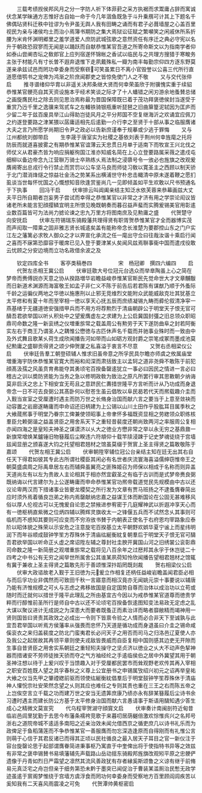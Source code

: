 <!-- { "loadSidebar": true } -->
　　三载考绩觊侯邦风月之分一字防人祈下体菲葑之采方执裾而求鬻庸占辞而寓诚伏念某学昧通方志惟好古自始一命于今几年涸鱼既急于斗升乗鴈可计其上下题名千佛偶玷贤科迁秩中铨谬为令尹虽无舆人我有田畴之诵而有君子必葺墙屋之心盖百里视民为亲与诸侯均土而治小焉簿书期防之集大焉狱讼征赋之繁嚬笑之闲戚休所系折腰为米肯怀渊明郷里之羞学道爱人庶防武城弦歌之意然资任有序迁之典必守宪以名升于朝政恐寂寥而无闻是以踊跃而自献恭惟某官吾道之所寄命斯文以为指南学者仰如泰山尝阐杏坛之敎郎官上应列宿遂怀锦帐之香试以临民与之共理方搜猎于寒畯务主张于材能凡有寸长曽不遐弃退惟下走夙戴殊私一瓣为南丰每勤宗仰四方逐东野莫遂亲承兹试邑而罔功幸委身而受察嵚可笑虽累日不离小官毁誉以公喜三代所行直道愿借鹗书之宠俾为鸿渐之阶庶闻郡吏之皆惊免使门人之不敬
　　又与交代张倅启
　　推寻谱绪仰华胄以非遥关决邦条继大贤而何幸荣虽欣于附骥愧实重于续貂恭惟某官骾亮自其天资设施本乎经术笑谈之际才了十人蟠错之闲刃游余地蚤賛总储之画旋膺民社之除去则见思治焉称最为晋国保障既已着于茂功拜褒徳侯封当遂受于重赏乃迃千里之逸骥来驾贰车之左轓铁骑银瓶重听琵琶之旧曲箳篂泥轼因为匡庐而少留二年于兹百废具举江山得助岂徒风月之平分邦国不空复继海沂之欢诵宜应佩刀之约遂登要路之津某猥以孱庸适相先后逺勤一介行李之至贤于十部从事之临服膺诸大夫之言乃所愿学尚期旧令尹之政必以告新庶谨奉于规摹或少逃于罪悔
　　又与江州都统刘御带启
　　生李晟于唐室实为社稷之基依刘表于荆州何幸旌麾之托将防辰而就道喜披雾之有期恭惟某官谊薄云天忠贯日月单于适南下而牧宣王兴北伐之师仗义从君豪杰皆为响应捐躯徇国江淮亦知威名简在上心立登要路属采薇之遣戍屯细柳以备边帝念九江营聨万骑士卒熟练乆焉法制之浸隳号令一攽必也旌旗之改观爰膺阃寄出总戎行令行禁止而赏罚以公车坚马良而师徒习敎以寛圣主之西顾以制天骄于北门潜消烽燧之惊益壮金汤之势某系出横浦世守朴忠击檝清中原未遂着鞭之愿扪虱谈当世每怀忧国之心慨想知音欣逢赏鉴尚几一见即倾盖如平生欢敢以尺书预通名于下执事
　　回冯干启
　　伏审排云叫阊阖亲结主知泛水依芙蓉来叅幕画兹大丈夫平日所自期者岂妄男子尝试而幸得之恭惟某官以非常之才济有用之学崇论闳议皆诸老所未能言犯顔撄鳞宜明主所恨见晚既朝奏而暮召益声蜚而实腾爰锡美官用彰逺业数百篇皆可为法尚力摅论谏之忠九万里方将图南庶及见勲庸之盛
　　代贺楚守向安抚启
　　伏审左符锡瑞东骑殿藩共理得贤有职胥贺恭惟某官才全而器博实茂而声闳取一障乘之固非雅志贤长城逺矣盖有能称帝念长淮楚为要郡控山东之门户实江左之藩篱必求牧人御众之才以畀宣化承流之任一麾出守佥曰往哉汝谐十乘启行闻之喜而不寐第恐靡容于暖席已见入登于要津某乆矣闻风兹焉聨事衞中国而遣戌役敢云忧顾之分安边境而立功名政借余波之及






　　钦定四库全书
　　客亭类稿巻四　　　　　宋　杨冠卿　撰四六编四
　　启
　　代贺左丞相王冀公启
　　伏审廷敭大号位冠元台选众而举臯陶虽上心之简在梦帝而赉傅説亦天意之协从揆路増华岩瞻益峻恭惟某官斯民先觉命世大才文章黼黻而日新道术渊源而海富敬王如孟子非仁义不陈于前告后若君陈有谋猷乃顺于外蚤际千龄之运徧仪两地之华徳以施惠刑以止邪无竞维烈文能附众武能威敌克壮其犹基立太平修和有夏十年而至宰相一徳以享天心抚五辰而庶绩凝锡九畴而彛伦叙清净寜一燕基绪于无疆道徳安强措甲兵而不用方将荐勲烈于清庙朝辟公于明堂天子恨无官可醻吾君欲举国以听乆积处中之望爰膺虚左之求建为上公启冀国封彊之旧总领众职昭鼎司命数之隆一新衮绣之仪増重旂常之载盖周公有勲劳于天下遂防曲阜之封若阿衡实左右于商王乃谓圣人之耦惟公懋徳与古匹休声名千载而并驰事业殊时而一致由中及外式舞且歌某乆荷生成欣闻播告河如带而山如砺方观封爵之崇笔成冢而墨成池莫纪勲庸之盛聊贡得贤之颂少伸贺厦之私喜溢于衷言不尽意
　　又贺右丞相梁仪公启
　　伏审廷告羣工朝登硕辅人惟求旧虽帝意之所孚民具尔瞻亦师虞之攸属庙堂増重海宇防休恭惟某官寛大而裕和闳深而肃括致主以孟轲之道非尧舜不敢陈于前犯顔髙汲孺之风虽贲育弗能夺其勇顷宅百揆备罄逺犹立一事必曰因民之情进一言必曰稽古之训以奬防贤能为当务之急以修明政敎为致治之原凡所罢行审其思斁朝夕纳诲莫非启沃之忠上下相安宜无苟且之意跻民仁夀措世隆平方言听而计从乃功成而身退帝念一日不可去良弼公其髙卧何以慰苍生虽云倡牧以阜民曷若代天而熈载趣介圭而入觐当宣室之受厘遭时遇主而防万世之长脩身治国而献六言之要当于上意至敛袂而动容置之岩廊遂畴庸而申命诏还旧柄建为上公锡以山川土田作乎股肱耳目属季秋之大飨蒇熈事于明堂乃眷宗工俾兼使领昭事上帝聿怀多福既资显相之劳緫领众职练核羣臣允赖弼谐之益盖贤臣之用舍系天下之重轻昔裴度还朝尚致两河之率服周公复相亦闻四海之是皇矧夫神圣之谋谟济以乆大之徳业方懋非常之举以永无穷之基鼎鼐一新旗常增焕某鑪锤旧物簮履后尘睽违六符頫仰十载竿牍浸踈于记史梦魂徒绕于宫墙兹闻显册之颁喜遂大钧之托望相君翘材之馆虽莫缀于贺賔上圣主得贤之篇敢敬陈于嘉颂
　　代贺左相王冀公启
　　伏审朝陞宰辅位冠公台亲结主知在廷无出其右自任天下得君如彼其专此古所谓社稷臣其闲必有名世者庆流寰海喜溢儒绅窃惟帝王之朝莫盛虞周之际禹臯居左右而辅舜虽翼亮之匪殊姬召为师保以相成于名称而则异盖天道尚左有以左为贵故人主论相其于相亦然宜叡圣之有临于古训而是式梦帝赉良弼既纳诲以代言建尔为上公遂畴庸而申命恭惟某官功熈帝载道觉民先规模由中古以还议论卑两汉而下措诸事业皆夔龙稷契之所行发为文章有贾马班扬之不逮蚤膺眷简出应时须外焉着循良岂弟之称内焉罄献纳忠嘉之益谋王体而断国论在公固无甚难移风俗以厚人伦视古可以无愧爰自论思之禁掖进参宥密于几庭耀神武以折遐冲享天心而有一徳枢柄直紫微之位炳四辅以腾辉灵旗收太一之锋偃五兵而不试然念乆其事则可临机而不惑知其要则可应变而不穷洊攽书賛于内朝表正使名于右府恩均宰路象应泰阶以昭体貌之殊荣以示安危之注意旋宅百揆基立太平朝野欢娯华夏宁谧上而星纬明润下而年谷顺成鼓钟竽笙方荐殊休于清庙纮綖衡紞复朝羣后于明堂天子恨无官可醻吾君欲举国以听命正乆虚之席诏陞左辅之尊封社圭腴开冀国山河之旧绣裳公衮彰鼎司命数之隆一新简册之观増重旂常之载将见八百余年之过厯邦其永孚于休岂徒二十四考之中书公有无穷之闻举世所属舍公其谁某夙荷知怜欣闻播告望相君翘材之馆辄有冀于兼收上圣主得贤之篇敢先形于善颂惟深抃蹈罔既剡裁
　　贺右相梁仪公启
　　伏审大政谘故老入觐于王旧徳为元爰立作相复还柄任益峻岩瞻盖闻君臣必相与而后孚功业非偶然而可致田千秋一言寤意而相汉竟亦无闻姚元崇十事要说以辅唐乃能有济惟规模之可乆与志虑之弗移故国是自定国势自尊而治体以成治功以立苟或随时而迁就何以措世于隆平此理乱之所由基宜古今因以为戒恭惟某官道尊而徳贵学粹而行醇惟前圣所行是师自中古以还不论顷宅百揆备恢逺图知变法易政无定虑之乱大谋以聚议进计无成説之为深患大而要者既蚤正而素治详而略者靡敝精而竭神用一贤则国皆曰贤责其政效之必成出一令则下皆禀令验之人情而必合非天下至诚孰与此宜吾君举国以听焉方侯藩率从强畏而忠怀乃天道是循功成而身退虽曰介圭之锡命咸傒衮衣之来归盖裴度之防北门蛮夷君长必问天子之用否而司马之归洛邑辽夏使人亦及我公之起居故其再领平章则使夫戎敌皆畏威而自臣复相中国则感其边吏无开隙而生事自昔贤臣之用舍实系朝廷之重轻矧夫操守之坚贞济以徳业之乆大不动声色挈神器而措诸安不劳师徒挫天骄而夺之气方袖经纶之手逺临侯伯之居中外冀望其用于朝圣神注想以待于上爰兴叹于当馈趣入对于受厘都民罢市而耸观野老欢传其再入宰相之职安百姓既人望之具孚春秋之义尊上公宜册书之申锡属攷绍兴初元之诏再举皇祐大飨之仪当先甲之肇禋緫前驱而领使纮綖衡紞倡羣后于明堂鼓钟竽笙荐殊休于清庙神人懽恱宗社安荣然念望之乆则其应也难任之专则其责也重在三王之右而陈五帝之上岂俟空言立千载之功而建万世之安当无遗筭庶康乃绩亦永有辞某簮履后尘诗书余习遭时遇主而建长防公方基于太平修身治国而献六言愚请事于斯语用醻知遇少答生成心之精微文莫宣究
　　代乌程宰贺湖守顔寳文启
　　伏审奏计南闽剖符近甸昔临岩邑闾里犹勤于去思今布藩条襦袴竞歌于来暮叨居荫樾倍激欢悰惟呉兴之名邦号浙右之道院帝城不逺适多南阳之近亲治效未闻允借西京之循吏庶几以诗书礼乐而为政俾足于鱼稻蒲莲而不争恭惟某官一善服膺而勿忘深造逢原而自得刚而有礼惟公言则萌于心信于其君反诸已而得其正顷以民社循良之最入居天子耳目之官一新仪注于容台旋罄论思于起部谓膺眷简进秉事枢乃寓直于中奎俾出将于使指特书异等之效兹有非常之褒申锡賛书易填藩辅先声载路山岳动揺东骑殿邦旌旗改观矧平原之忠骾俨遗像于丹青如烈日严霜望之凛然其流风善政犹有存者縁奚斯颂鲁之义谅有继于前脩易元真泛宅之舟岂但亲于细务第恐未黔于墨突已闻促治于曹装某滥厠治民慙无政学迹虽逺于賔阁梦惟绕于宫墙方虞浮食而罔功何幸委身而受察地方百里顾阎闾疾苦以奚知我有二天喜风雨震凌之可免
　　代贺潭帅黄枢密启
